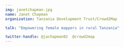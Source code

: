 ```yaml
---
img: janetchapman.jpg
name: Janet Chapman
organization: Tanzania Development Trust/Crowd2Map

talk: "Empowering female mappers in rural Tanzania"

twitter-handle: @jachapman82  @crowd2map
---
```

